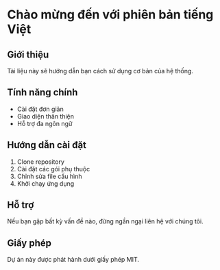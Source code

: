 # Chào mừng đến với phiên bản tiếng Việt

## Giới thiệu
Tài liệu này sẽ hướng dẫn bạn cách sử dụng cơ bản của hệ thống.

## Tính năng chính
- Cài đặt đơn giản
- Giao diện thân thiện
- Hỗ trợ đa ngôn ngữ

## Hướng dẫn cài đặt
1. Clone repository
2. Cài đặt các gói phụ thuộc
3. Chỉnh sửa file cấu hình
4. Khởi chạy ứng dụng

## Hỗ trợ
Nếu bạn gặp bất kỳ vấn đề nào, đừng ngần ngại liên hệ với chúng tôi.

## Giấy phép
Dự án này được phát hành dưới giấy phép MIT.
